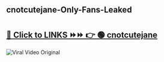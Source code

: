 
 ## cnotcutejane-Only-Fans-Leaked

# <h2><a href="https://clipsfans.com/cnotcutejane&ref=git">🔗 Click to LINKS ⏩⏩ 👉 🟢 cnotcutejane </a></h2>

<a href="https://clipsfans.com/cnotcutejane&ref=git" rel="nofollow" data-target="animated-image.originalLink"><img src="https://i.ibb.co.com/xMMVF88/686577567.gif" alt="Viral Video Original" style="max-width: 100%; display: inline-block;" data-target="animated-image.originalImage"></a>
